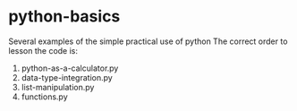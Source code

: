 # python-basics
Several examples of the simple practical use of python
The correct order to lesson the code is:
1) python-as-a-calculator.py
2) data-type-integration.py
3) list-manipulation.py
4) functions.py
